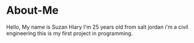 # About-Me
Hello, My name is Suzan Hiary I'm 25 years old from salt jordan i'm a civil engineering this is my first project in programming.
